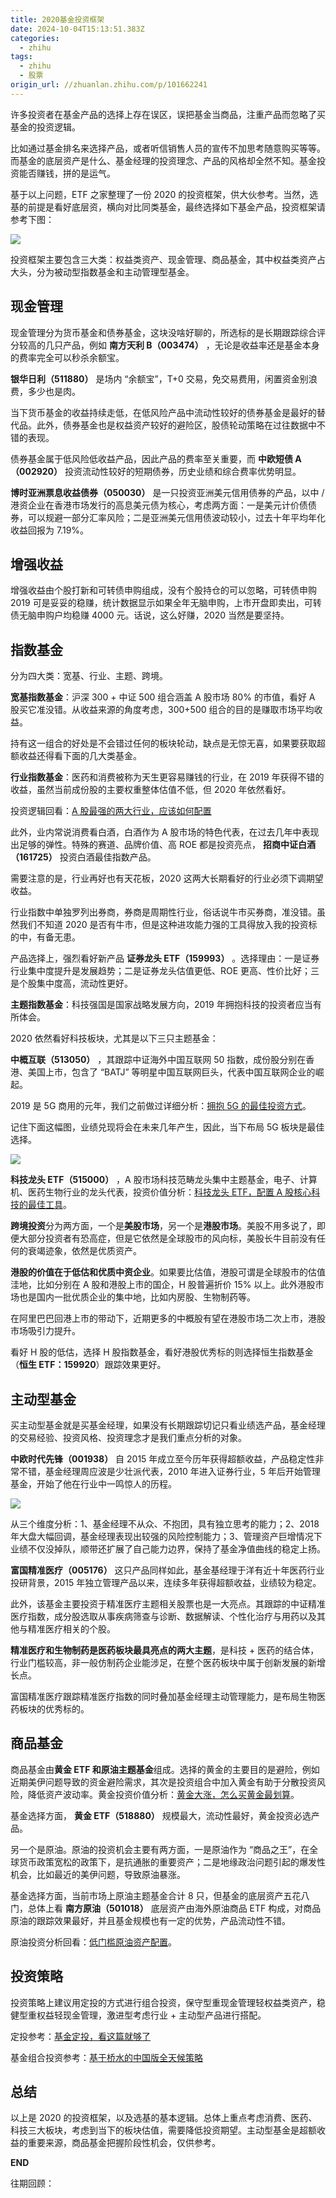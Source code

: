 ```yaml
---
title: 2020基金投资框架
date: 2024-10-04T15:13:51.383Z
categories:
  - zhihu
tags:
  - zhihu
  - 股票
origin_url: //zhuanlan.zhihu.com/p/101662241
---
```

许多投资者在基金产品的选择上存在误区，误把基金当商品，注重产品而忽略了买基金的投资逻辑。

比如通过基金排名来选择产品，或者听信销售人员的宣传不加思考随意购买等等。而基金的底层资产是什么、基金经理的投资理念、产品的风格却全然不知。基金投资能否赚钱，拼的是运气。

基于以上问题，ETF 之家整理了一份 2020 的投资框架，供大伙参考。当然，选基的前提是看好底层资，横向对比同类基金，最终选择如下基金产品，投资框架请参考下图：

![](https://pic1.zhimg.com/v2-e8056f606e1ae24d9877b2f8e5b75684_b.jpg)

投资框架主要包含三大类：权益类资产、现金管理、商品基金，其中权益类资产占大头，分为被动型指数基金和主动管理型基金。

## **现金管理**

现金管理分为货币基金和债券基金，这块没啥好聊的，所选标的是长期跟踪综合评分较高的几只产品，例如 **南方天利 B（003474）** ，无论是收益率还是基金本身的费率完全可以秒杀余额宝。

&#x20;**银华日利（511880）** 是场内 “余额宝”，T+0 交易，免交易费用，闲置资金别浪费，多少也是肉。

当下货币基金的收益持续走低，在低风险产品中流动性较好的债券基金是最好的替代品。此外，债券基金也是权益资产较好的避险区，股债轮动策略在过往数据中不错的表现。

债券基金属于低风险低收益产品，因此产品的费率至关重要，而 **中欧短债 A（002920）** 投资流动性较好的短期债券，历史业绩和综合费率优势明显。

&#x20;**博时亚洲票息收益债券（050030）** 是一只投资亚洲美元信用债券的产品，以中 / 港资企业在香港市场发行的高息美元债为核心，考虑两方面：一是美元计价债债券，可以规避一部分汇率风险；二是亚洲美元信用债波动较小，过去十年平均年化收益回报为 7.19%。

## **增强收益**

增强收益由个股打新和可转债申购组成，没有个股持仓的可以忽略，可转债申购 2019 可是妥妥的稳赚，统计数据显示如果全年无脑申购，上市开盘即卖出，可转债无脑申购户均稳赚 4000 元。话说，这么好赚，2020 当然是要坚持。

## **指数基金**

分为四大类：宽基、行业、主题、跨境。

**宽基指数基金**：沪深 300 + 中证 500 组合涵盖 A 股市场 80% 的市值，看好 A 股买它准没错。从收益来源的角度考虑，300+500 组合的目的是赚取市场平均收益。

持有这一组合的好处是不会错过任何的板块轮动，缺点是无惊无喜，如果要获取超额收益还得看下面的几大类基金。

**行业指数基金**：医药和消费被称为天生更容易赚钱的行业，在 2019 年获得不错的收益，虽然当前成份股的主要权重整体估值不低，但 2020 年依然看好。

投资逻辑回看：[A 股最强的两大行业，应该如何配置](https://link.zhihu.com/?target=http%3A//mp.weixin.qq.com/s%3F__biz%3DMzU1MzkyOTA4MA%3D%3D%26mid%3D2247484269%26idx%3D1%26sn%3Db6ea9c989bc07f74fd1279cd4d071e00%26chksm%3Dfbea137acc9d9a6c318993ac8635401eb47f9feb633145091022c09e146f89c6b05f2d56df1a%26scene%3D21%23wechat_redirect)

此外，业内常说消费看白酒，白酒作为 A 股市场的特色代表，在过去几年中表现出足够的弹性。特殊的赛道、品牌价值、高 ROE 都是投资亮点， **招商中证白酒（161725）** 投资白酒最佳指数产品。

需要注意的是，行业再好也有天花板，2020 这两大长期看好的行业必须下调期望收益。

行业指数中单独罗列出券商，券商是周期性行业，俗话说牛市买券商，准没错。虽然我们不知道 2020 是否有牛市，但是这种进攻能力强的工具得放入我的投资标的中，有备无患。

产品选择上，强烈看好新产品 **证券龙头 ETF（159993）** 。选择理由：一是证券行业集中度提升是发展趋势；二是证券龙头估值更低、ROE 更高、性价比好；三是个股集中度高，流动性更好。

**主题指数基金**：科技强国是国家战略发展方向，2019 年拥抱科技的投资者应当有所体会。

2020 依然看好科技板块，尤其是以下三只主题基金：

&#x20;**中概互联（513050）** ，其跟踪中证海外中国互联网 50 指数，成份股分别在香港、美国上市，包含了 “BATJ” 等明星中国互联网巨头，代表中国互联网企业的崛起。

2019 是 5G 商用的元年，我们之前做过详细分析：[拥抱 5G 的最佳投资方式](https://link.zhihu.com/?target=http%3A//mp.weixin.qq.com/s%3F__biz%3DMzU1MzkyOTA4MA%3D%3D%26mid%3D2247484285%26idx%3D1%26sn%3D0e333ee25ca82f7dbce35255fce3b895%26chksm%3Dfbea136acc9d9a7c94f980aef9d789cf96537f494e1b42ef420bf33a08c26e7285106cb27cf6%26scene%3D21%23wechat_redirect)。

记住下面这幅图，业绩兑现将会在未来几年产生，因此，当下布局 5G 板块是最佳选择。

![](https://picx.zhimg.com/v2-1af2e4d5161dcbe87dbea7c264ec5363_b.jpg)

&#x20;**科技龙头 ETF（515000）** ，A 股市场科技范畴龙头集中主题基金，电子、计算机、医药生物行业的龙头代表，投资价值分析：[科技龙头 ETF，配置 A 股核心科技的最佳工具](https://link.zhihu.com/?target=http%3A//mp.weixin.qq.com/s%3F__biz%3DMzU1MzkyOTA4MA%3D%3D%26mid%3D2247484125%26idx%3D1%26sn%3Dc5b355014c5cff41ca9dafeb1f78cabd%26chksm%3Dfbea12cacc9d9bdcafe8e352e7bd347db5a1b127fd5d5a85213ad73152e9cc6f6441b3610275%26scene%3D21%23wechat_redirect)。

**跨境投资**分为两方面，一个是**美股市场**，另一个是**港股市场**。美股不用多说了，即便大部分投资者有恐高症，但是它依然是全球股市的风向标，美股长牛目前没有任何的衰竭迹象，依然是优质资产。

**港股的价值在于低估和优质中资企业**。如果要比估值，港股可谓是全球股市的估值洼地，比如分别在 A 股和港股上市的国企，H 股普遍折价 15% 以上。此外港股市场也是国内一批优质企业的集中地，比如内房股、生物制药等。

在阿里巴巴回港上市的带动下，近期更多的中概股有望在港股市场二次上市，港股市场吸引力提升。

看好 H 股的低估，选择 H 股指数基金，看好港股优秀标的则选择恒生指数基金（**恒生 ETF：159920**）跟踪效果更好。

## **主动型基金**

买主动型基金就是买基金经理，如果没有长期跟踪切记只看业绩选产品，基金经理的交易经验、投资风格、投资理念才是我们重点分析的对象。

&#x20;**中欧时代先锋（001938）** 自 2015 年成立至今历年获得超额收益，产品稳定性非常不错，基金经理周应波是少壮派代表，2010 年进入证券行业，5 年后开始管理基金，开始了他在行业中一鸣惊人的历程。

![](https://pic3.zhimg.com/v2-262e3c15d1dde2df0faa4852742712b2_b.jpg)

从三个维度分析：1、基金经理不从众、不抱团，具有独立思考的能力；2、2018 年大盘大幅回调，基金经理表现出较强的风险控制能力；3、管理资产巨增情况下业绩不仅没掉队，顺带还扩展了自己能力边界，保持了基金净值曲线的稳定上扬。

&#x20;**富国精准医疗（005176）** 这只产品同样如此，基金基经理于洋有近十年医药行业投研背景，2015 年独立管理产品以来，连续多年获得超额收益，业绩较为稳定。

此外，该基金主要投资于精准医疗主题相关股票也是一大亮点。其跟踪的中证精准医疗指数，成分股选取从事疾病筛查与诊断、数据解读、个性化治疗与用药以及其他与精准医疗相关的个股。

**精准医疗和生物制药是医药板块最具亮点的两大主题**，是科技 + 医药的结合体，行业门槛较高，非一般仿制药企业能涉足，在整个医药板块中属于创新发展的新增长点。

富国精准医疗跟踪精准医疗指数的同时叠加基金经理主动管理能力，是布局生物医药板块的优秀标的。

## **商品基金**

商品基金由**黄金 ETF 和原油主题基金**组成。选择的黄金的主要目的是避险，例如近期美伊问题导致的资金避险需求，其次是投资组合中加入黄金有助于分散投资风险，降低资产波动率。黄金投资价值分析：[黄金大涨，怎么买黄金最划算](https://link.zhihu.com/?target=http%3A//mp.weixin.qq.com/s%3F__biz%3DMzU1MzkyOTA4MA%3D%3D%26mid%3D2247484100%26idx%3D1%26sn%3D2483071b3c3bb20cf5d1ae5eca3766ff%26chksm%3Dfbea12d3cc9d9bc5762faf707e890d9548c8a947f6c4c571eb82faba38510348a94a1a6f65c1%26scene%3D21%23wechat_redirect)。

基金选择方面， **黄金 ETF（518880）** 规模最大，流动性最好，黄金投资必选产品。

另一个是原油。原油的投资机会主要有两方面，一是原油作为 “商品之王”，在全球货币政策宽松的政策下，是抗通胀的重要资产；二是地缘政治问题引起的爆发性机会，比如最近的美伊问题，导致原油暴涨。

基金选择方面，当前市场上原油主题基金合计 8 只，但基金的底层资产五花八门，总体上看 **南方原油（501018）** 底层资产由海外原油商品 ETF 构成，对商品原油的跟踪效果最好，并且基金规模也有一定的优势，产品流动性不错。

原油投资分析回看：[低门槛原油资产配置](https://link.zhihu.com/?target=http%3A//mp.weixin.qq.com/s%3F__biz%3DMzU1MzkyOTA4MA%3D%3D%26mid%3D2247483786%26idx%3D1%26sn%3D9db012348edad17398700e44e8753438%26chksm%3Dfbea119dcc9d988b7533c83f834cd3cb96e13ad658b99dc827851a493d6f6296174dbb071211%26scene%3D21%23wechat_redirect)。

## **投资策略**

投资策略上建议用定投的方式进行组合投资，保守型重现金管理轻权益类资产，稳健型重权益轻现金管理，激进型考虑行业 + 主动型产品进行搭配。

定投参考：[基金定投，看这篇就够了](https://link.zhihu.com/?target=http%3A//mp.weixin.qq.com/s%3F__biz%3DMzU1MzkyOTA4MA%3D%3D%26mid%3D2247484320%26idx%3D1%26sn%3D3e0740789c380b8e2e8c99c494a310ff%26chksm%3Dfbea13b7cc9d9aa1255f3d1ae1921b0ed3d5016b45ba7f8f77c70bede94f78bd5cd014aaaea0%26scene%3D21%23wechat_redirect)

基金组合投资参考：[基于桥水的中国版全天候策略](https://link.zhihu.com/?target=http%3A//mp.weixin.qq.com/s%3F__biz%3DMzU1MzkyOTA4MA%3D%3D%26mid%3D2247484258%26idx%3D1%26sn%3D0db72839e1bcf98d456e104a0f149456%26chksm%3Dfbea1375cc9d9a6386440e93d700b4ee8c561c26b575e57df55d3032642bc495a6b1f897019d%26scene%3D21%23wechat_redirect)

## **总结**

以上是 2020 的投资框架，以及选基的基本逻辑。总体上重点考虑消费、医药、科技三大板块，考虑到当下的板块估值，需要降低投资期望。主动型基金是超额收益的重要来源，商品基金把握阶段性机会，仅供参考。

**END**

往期回顾：

[](https://link.zhihu.com/?target=http%3A//mp.weixin.qq.com/s%3F__biz%3DMzU1MzkyOTA4MA%3D%3D%26mid%3D2247484432%26idx%3D1%26sn%3Dd9bf23fefe15b24d9091fbd5c63ddbf1%26chksm%3Dfbea1407cc9d9d11c1876c5cbf2e28978be24ad81610b659d71061ceb8c1357b3b53de223a38%26scene%3D21%23wechat_redirect)

[](https://link.zhihu.com/?target=http%3A//mp.weixin.qq.com/s%3F__biz%3DMzU1MzkyOTA4MA%3D%3D%26mid%3D2247484420%26idx%3D1%26sn%3Db374c4b78cbd89aed74876d70398c7d7%26chksm%3Dfbea1413cc9d9d051f48bf54865c20e2e4bc064e3047f790f78a9c851be9cffd2f39c4df0a31%26scene%3D21%23wechat_redirect)

[](https://link.zhihu.com/?target=http%3A//mp.weixin.qq.com/s%3F__biz%3DMzU1MzkyOTA4MA%3D%3D%26mid%3D2247484404%26idx%3D1%26sn%3D2a9a8431f60901a0753c9dad9327945b%26chksm%3Dfbea13e3cc9d9af532710c91ab5f0a71f8c51fae9de78ee7509b24750c8965accaeb49648ea4%26scene%3D21%23wechat_redirect)
